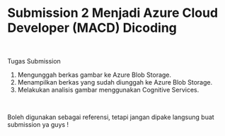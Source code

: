 <h1> Submission 2 Menjadi Azure Cloud Developer (MACD) Dicoding </h1>

<br>

Tugas Submission
1. Mengunggah berkas gambar ke Azure Blob Storage.
2. Menampilkan berkas yang sudah diunggah ke Azure Blob Storage.
3. Melakukan analisis gambar menggunakan Cognitive Services.

<br>

Boleh digunakan sebagai referensi, tetapi jangan dipake langsung buat submission ya guys !


